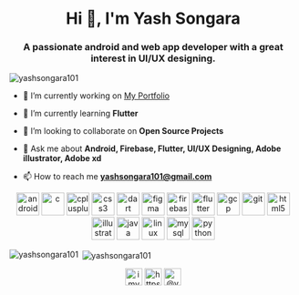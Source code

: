 <h1 align="center">Hi 👋, I'm Yash Songara</h1>
<h3 align="center">A passionate android and web app developer with a great interest in UI/UX designing.</h3>
<p align="left"> <img src="https://komarev.com/ghpvc/?username=yashsongara101" alt="yashsongara101" /> </p>

- 🔭 I’m currently working on [My Portfolio](https://imyash-6342.web.app/#/)

- 🌱 I’m currently learning **Flutter**

- 👯 I’m looking to collaborate on **Open Source Projects**

- 💬 Ask me about **Android, Firebase, Flutter, UI/UX Designing, Adobe illustrator, Adobe xd**

- 📫 How to reach me **yashsongara101@gmail.com**

<p align="center"><img src="https://devicons.github.io/devicon/devicon.git/icons/android/android-original-wordmark.svg" alt="android" width="40" height="40"/> <img src="https://devicons.github.io/devicon/devicon.git/icons/c/c-original.svg" alt="c" width="40" height="40"/> <img src="https://devicons.github.io/devicon/devicon.git/icons/cplusplus/cplusplus-original.svg" alt="cplusplus" width="40" height="40"/> <img src="https://devicons.github.io/devicon/devicon.git/icons/css3/css3-original-wordmark.svg" alt="css3" width="40" height="40"/> <img src="https://www.vectorlogo.zone/logos/dartlang/dartlang-icon.svg" alt="dart" width="40" height="40"/> <img src="https://www.vectorlogo.zone/logos/figma/figma-icon.svg" alt="figma" width="40" height="40"/> <img src="https://www.vectorlogo.zone/logos/firebase/firebase-icon.svg" alt="firebase" width="40" height="40"/> <img src="https://www.vectorlogo.zone/logos/flutterio/flutterio-icon.svg" alt="flutter" width="40" height="40"/> <img src="https://www.vectorlogo.zone/logos/google_cloud/google_cloud-icon.svg" alt="gcp" width="40" height="40"/> <img src="https://www.vectorlogo.zone/logos/git-scm/git-scm-icon.svg" alt="git" width="40" height="40"/> <img src="https://devicons.github.io/devicon/devicon.git/icons/html5/html5-original-wordmark.svg" alt="html5" width="40" height="40"/> <img src="https://www.vectorlogo.zone/logos/adobe_illustrator/adobe_illustrator-icon.svg" alt="illustrator" width="40" height="40"/> <img src="https://devicons.github.io/devicon/devicon.git/icons/java/java-original-wordmark.svg" alt="java" width="40" height="40"/> <img src="https://devicons.github.io/devicon/devicon.git/icons/linux/linux-original.svg" alt="linux" width="40" height="40"/> <img src="https://devicons.github.io/devicon/devicon.git/icons/mysql/mysql-original-wordmark.svg" alt="mysql" width="40" height="40"/> <img src="https://devicons.github.io/devicon/devicon.git/icons/python/python-original.svg" alt="python" width="40" height="40"/></p><p><img align="left" src="https://github-readme-stats.vercel.app/api/top-langs/?username=yashsongara101&layout=compact&hide=html" alt="yashsongara101" /></p>

<p>&nbsp;<img align="center" src="https://github-readme-stats.vercel.app/api?username=yashsongara101&show_icons=true" alt="yashsongara101" /></p>
<p align="center">
<a href="https://dev.to/imyash" target="blank"><img align="center" src="https://cdn.jsdelivr.net/npm/simple-icons@3.0.1/icons/dev-dot-to.svg" alt="imyash" height="30" width="30" /></a>
<a href="https://linkedin.com/in/https://www.linkedin.com/in/yash-songara-54576414a/" target="blank"><img align="center" src="https://cdn.jsdelivr.net/npm/simple-icons@3.0.1/icons/linkedin.svg" alt="https://www.linkedin.com/in/yash-songara-54576414a/" height="30" width="30" /></a>
<a href="https://medium.com/@yashsongara101" target="blank"><img align="center" src="https://cdn.jsdelivr.net/npm/simple-icons@3.0.1/icons/medium.svg" alt="@yashsongara101" height="30" width="30" /></a>
</p>
